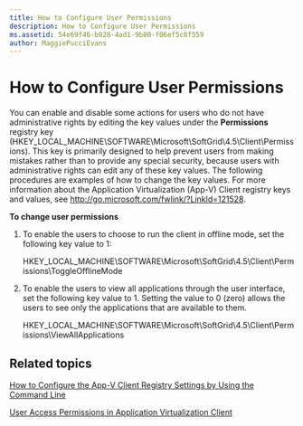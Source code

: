 ```yaml
---
title: How to Configure User Permissions
description: How to Configure User Permissions
ms.assetid: 54e69f46-b028-4ad1-9b80-f06ef5c8f559
author: MaggiePucciEvans
---
```


# How to Configure User Permissions


You can enable and disable some actions for users who do not have administrative rights by editing the key values under the **Permissions** registry key (HKEY\_LOCAL\_MACHINE\\SOFTWARE\\Microsoft\\SoftGrid\\4.5\\Client\\Permissions). This key is primarily designed to help prevent users from making mistakes rather than to provide any special security, because users with administrative rights can edit any of these key values. The following procedures are examples of how to change the key values. For more information about the Application Virtualization (App-V) Client registry keys and values, see <http://go.microsoft.com/fwlink/?LinkId=121528>.

**To change user permissions**

1.  To enable the users to choose to run the client in offline mode, set the following key value to 1:

    HKEY\_LOCAL\_MACHINE\\SOFTWARE\\Microsoft\\SoftGrid\\4.5\\Client\\Permissions\\ToggleOfflineMode

2.  To enable the users to view all applications through the user interface, set the following key value to 1. Setting the value to 0 (zero) allows the users to see only the applications that are available to them.

    HKEY\_LOCAL\_MACHINE\\SOFTWARE\\Microsoft\\SoftGrid\\4.5\\Client\\Permissions\\ViewAllApplications

## Related topics


[How to Configure the App-V Client Registry Settings by Using the Command Line](how-to-configure-the-app-v-client-registry-settings-by-using-the-command-line.md)

[User Access Permissions in Application Virtualization Client](user-access-permissions-in-application-virtualization-client.md)

 

 





